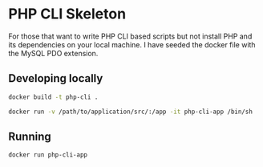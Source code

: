# PHP CLI Skeleton

For those that want to write PHP CLI based scripts but not install PHP and its dependencies on your local machine.  I have seeded the docker file with the MySQL PDO extension.

## Developing locally

```bash
docker build -t php-cli .

docker run -v /path/to/application/src/:/app -it php-cli-app /bin/sh
```

## Running

```bash
docker run php-cli-app
```
